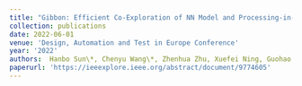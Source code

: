 ```yaml
---
title: "Gibbon: Efficient Co-Exploration of NN Model and Processing-in-Memory Architecture"
collection: publications
date: 2022-06-01
venue: 'Design, Automation and Test in Europe Conference'
year: '2022'
authors:  Hanbo Sun\*, Chenyu Wang\*, Zhenhua Zhu, Xuefei Ning, Guohao Dai, Huazhong Yang, and Yu Wang
paperurl: 'https://ieeexplore.ieee.org/abstract/document/9774605'
---
```

